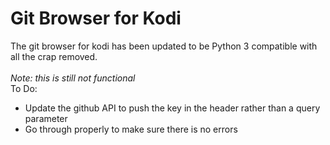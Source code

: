 # Git Browser for Kodi

The git browser for kodi has been updated to be Python 3 compatible with all the crap removed.<br />
<br />
*Note: this is still not functional*<br />
To Do:<br />
- Update the github API to push the key in the header rather than a query parameter
- Go through properly to make sure there is no errors
